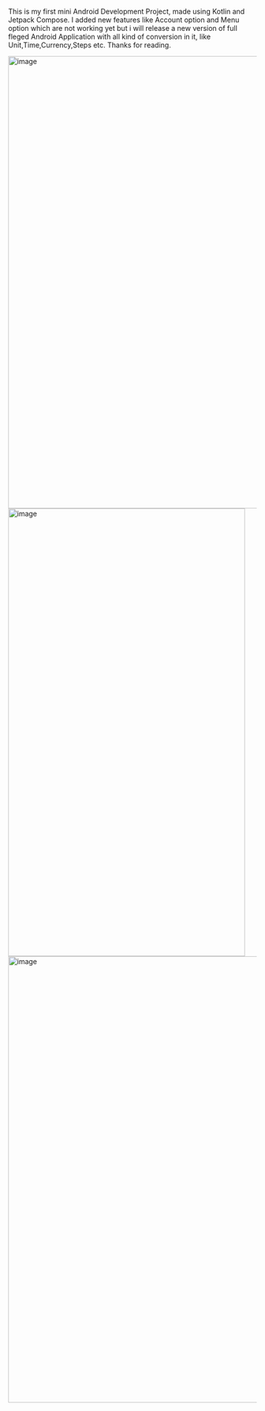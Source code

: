 This is my first mini Android Development Project, made using Kotlin and Jetpack Compose. I added new features like Account option and Menu option which are not working yet but i will release a new version of full fleged Android Application with all kind of conversion in it, like Unit,Time,Currency,Steps etc.
Thanks for reading.




<img width="510" height="915" alt="image" src="https://github.com/user-attachments/assets/b08b1a46-c0f4-4cc7-900a-272861d6707c" />

<img width="480" height="906" alt="image" src="https://github.com/user-attachments/assets/e006e0d9-1b7c-4db8-8f3a-2bca18275cd3" />

<img width="551" height="903" alt="image" src="https://github.com/user-attachments/assets/e7635cc7-7a0f-4ec6-bba3-1fd1aff0e03b" />
